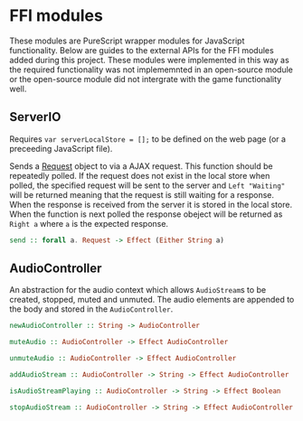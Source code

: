 # FFI modules

These modules are PureScript wrapper modules for JavaScript functionality. Below are guides to the external APIs for the FFI modules added during this project. These modules were implemented in this way as the required functionality was not implememnted in an open-source module or the open-source module did not intergrate with the game functionality well.

## ServerIO

Requires `var serverLocalStore = [];` to be defined on the web page (or a preceeding JavaScript file).

Sends a [Request](types.md\#Request) object to via a AJAX request. This function should be repeatedly polled. If the request does not exist in the local store when polled, the specified request will be sent to the server and `Left "Waiting"` will be returned meaning that the request is still waiting for a response. When the response is received from the server it is stored in the local store. When the function is next polled the response obeject will be returned as `Right a` where `a` is the expected response.

```PureScript
send :: forall a. Request -> Effect (Either String a)
```

## AudioController

An abstraction for the audio context which allows `AudioStream`s to be created, stopped, muted and unmuted. The audio elements are appended to the body and stored in the `AudioController`.

```PureScript
newAudioController :: String -> AudioController

muteAudio :: AudioController -> Effect AudioController

unmuteAudio :: AudioController -> Effect AudioController

addAudioStream :: AudioController -> String -> Effect AudioController

isAudioStreamPlaying :: AudioController -> String -> Effect Boolean

stopAudioStream :: AudioController -> String -> Effect AudioController
```